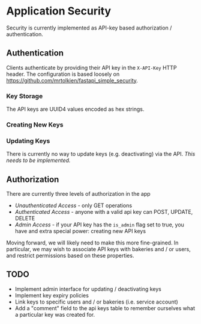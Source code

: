 # Application Security

Security is currently implemented as API-key based authorization / authentication.

## Authentication

Clients authenticate by providing their API key in the `X-API-Key` HTTP header.
The configuration is based loosely on https://github.com/mrtolkien/fastapi_simple_security.

### Key Storage

The API keys are UUID4 values encoded as hex strings.

### Creating New Keys

### Updating Keys

There is currently no way to update keys (e.g. deactivating) via the API.
_This needs to be implemented._

## Authorization

There are currently three levels of authorization in the app

- _Unauthenticated Access_ - only GET operations
- _Authenticated Access_ - anyone with a valid api key can POST, UPDATE, DELETE
- _Admin Access_ - if your API key has the `is_admin` flag set to true, you have
  and extra special power: creating new API keys

Moving forward, we will likely need to make this more fine-grained.
In particular, we may wish to associate API keys with bakeries and / or users,
and restrict permissions based on these properties.

## TODO

- Implement admin interface for updating / deactivating keys
- Implement key expiry policies
- Link keys to specific users and / or bakeries (i.e. service account)
- Add a "comment" field to the api keys table to remember ourselves what a particular
  key was created for.
